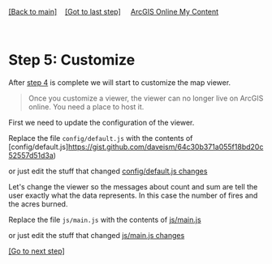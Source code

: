 [[Back to main]](github.md)&nbsp;&nbsp;&nbsp;&nbsp;[[Got to last step]](GitHub_step4.md)
&nbsp;&nbsp;&nbsp;&nbsp;[ArcGIS Online My Content](http://www.arcgis.com/home/content.html)

&nbsp;


# Step 5: Customize

After [step 4](GitHub_step4.md) is complete we will start to customize the map viewer.

> Once  you customize a viewer, the viewer can no longer live on ArcGIS online. 
> You need a place to host it.

First we need to update the configuration of the viewer.

Replace the file `config/default.js` with the contents of 
[config/default.js]https://gist.github.com/daveism/64c30b371a055f18bd20c52557d51d3a)

or just edit the stuff that changed
[config/default.js changes](https://gist.github.com/daveism/64c30b371a055f18bd20c52557d51d3a/revisions?diff=split)

Let's change the viewer so the messages about count and sum are tell the user exactly what the data represents.  In this case the number of fires and the acres burned.

Replace the file `js/main.js` with the contents of 
[js/main.js](https://gist.github.com/daveism/981289ab2730a7f1f148e6b991ef7020)

or just edit the stuff that changed
[js/main.js changes](https://gist.github.com/daveism/981289ab2730a7f1f148e6b991ef7020/revisions)

[[Go to next step]](GitHub_step6.md)
